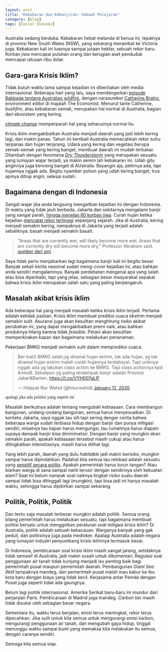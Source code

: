 ```yaml
---
layout: post
title: "Kebakaran dan Kebanjiran: Sebuah Pelajaran"
category: [blog]
tags: [Sosial Ekonomi]
---
```


Australia sedang berduka. Kebakaran hebat melanda di benua ini, tepatnya di provinsi New South Wales (NSW), yang sekarang merambat ke Victoria juga. Kebakaran kali ini luasnya sampai jutaan hektar, sebuah rekor baru. Korban jiwa mencapai puluhan orang dan kerugian aset penduduk mencapai ratusan ribu dolar.

## Gara-gara Krisis Iklim?

Tidak butuh waktu lama sampai kejadian ini diberitakan oleh media internasional. Beberapa hari yang lalu, saya mendengarkan [episode Babbage tentang Australian wildfire](https://www.economist.com/podcasts/2020/01/08/fire-fighting-the-lessons-from-australias-wildfires), dengan narasumber [Catherine Brahic](http://mediadirectory.economist.com/people/catherine-brahic-2/), environment editor di majalah The Economist. Menurut tante Catherine, *bushfire*, atau kebakaran semak, merupakan hal normal di Australia, bagian dari ekosistem yang kering.

[*climate change*](https://climate.nasa.gov/evidence/) memperparah hal yang seharusnya normal itu.

Krisis iklim mengakibatkan Australia menjadi daerah yang jadi lebih kering lagi, dan makin panas. Tahun ini kembali Australia memecahkan rekor suhu terpanas dan hujan terjarang. Udara yang kering dan vegetasi berupa semak-semak yang kering banget, membuat daerah ini mudah terbakar. Ditambah dengan fenomena [*Dry Thunderstorm*](https://en.wikipedia.org/wiki/Dry_thunderstorm) yang merupakan sesuatu yang lumayan wajar terjadi, ya makin serem lah kebakaran ini. Udah gitu anginnya juga kenceng banget di AUstralia. Bayangin aja, petirnya ada, tapi hujannya nggak ada. Begitu nyamber pohon yang udah kering banget, trus apinya ditiup angin, selesai sudah.

## Bagaimana dengan di Indonesia

Sangat wajar jika anda langsung mengaitkan kejadian ini dengan Indonesia. Di waktu yang tidak jauh berbeda, Jakarta dan sekitarnya mengalami banjir yang sangat parah, [hingga menelan 60 korban jiwa](https://www.bbc.com/indonesia/indonesia-50962493). Curah hujan ketika kejadian [mencatat rekor tertinggi](https://katadata.co.id/berita/2020/01/01/curah-hujan-catat-rekor-tertinggi-103-titik-banjir-kepung-jakarta) sepanjang sejarah. Jika di Australia, kering menjadi semakin kering, nampaknya di Jakarta yang terjadi adalah sebaliknya: basah menjadi semakin basah.

>"Areas that are currently wet, will likely become more wet. Areas that are currently dry will become more dry," Professor Abraham said.
[sumber dari sini](https://www.abc.net.au/news/science/2020-01-14/climate-change-ocean-warming-2019/11863056)

Saya tidak perlu menjabarkan lagi bagaimana banjir kali ini begitu besar. Banyak sekali berita nasional sudah meng-*cover* kejadian ini, atau bahkan anda sendiri mengalaminya. Banyak perdebatan mengenai apa yang salah atau bisa diperbaiki, tapi yang jelas, sebagian besar masyarakat sepakat bahwa krisis iklim merupakan salah satu yang paling berpengaruh.

## Masalah akibat krisis iklim

Ada beberapa hal yang menjadi masalah ketika krisis iklim terjadi. Pertama adalah ketidak pastian. Krisis iklim membuat prediksi cuaca ekstrim menjadi semakin sulit. Asuransi juga akan kesulitan menghitung risiko akibat perubahan ini, yang dapat mengakibatkan premi naik, atau bahkan produknya hilang karena tidak *feasible*. Petani akan kesulitan memperkirakan kapan dan bagaimana melakukan penanaman.

Pekerjaan BMKG menjadi semakin sulit dalam memprediksi cuaca.

<blockquote class="twitter-tweet"><p lang="in" dir="ltr">Ber-kali2 BMKG salah;yg diramal hujan extrim, tak ada hujan, yg tak diramal hujan extrim malah curah hujannya terdahsyat. Tapi uniknya nggak ada yg lakukan class action ke BMKG. Tapi class actionnya kpd AniesB. Sekalipun yg paling terdampak banjir adalah Provinsi Jabar&amp;Banten. <a href="https://t.co/VYH007gLIF">https://t.co/VYH007gLIF</a></p>&mdash; Hidayat Nur Wahid (@hnurwahid) <a href="https://twitter.com/hnurwahid/status/1216331892670132225?ref_src=twsrc%5Etfw">January 12, 2020</a></blockquote> <script async src="https://platform.twitter.com/widgets.js" charset="utf-8"></script> <span style="font-family:Papyrus; font-size:1em;">apalagi jika ada politisi yang seperti ini</span>

Masalah berikutnya adalah tentang mengubah kebiasaan. Cara membangun bangunan, undang-undang bangunan, semua harus menyesuaikan. Di konteks Jakarta, saya nggak tau sih tapi sering denger cerita bahwa beberapa warga sudah terbiasa hidup dengan banjir dan punya mitigasi sendiri, misalnya tau kapan harus mengungsi, tau rumahnya harus diapain supaya dampak banjir bisa diminimalisir. Dengan banjir yang mungkin akan semakin parah, apakah kebiasaan tersebut masih cukup atau harus ditingkatkan intensitasnya, masih harus dilihat lagi.

Yang lebih parah, daerah yang dulu *habitable* jadi makin berisiko, mungkin sampai harus dipindahkan. Padahal kita semua tau relokasi adalah sesuatu yang [sensitif secara politis](https://regional.kompas.com/read/2010/10/27/16512887/Marzuki.Pindah.Saja.ke.Daratan). Apakah pemerintah harus turun tangan? Atau biarkan warga di sana sampai nanti terusir dengan sendirinya oleh kekuatan alam? Saat ini belum nampak soal naiknya tingkat risiko suatu daerah sampai tidak bisa ditinggali lagi (mungkin), tapi bisa jadi ini hanya masalah waktu, sehingga harus dipikirkan sampai sekarang.

## Politik, Politik, Politik

Dan tentu saja masalah terbesar mungkin adalah politik. Semua orang bilang pemerintah harus melakukan sesuatu, tapi bagaimana membuat politisi bersatu untuk menggolkan peraturan soal mitigasi krisis iklim? Di Australia, politik adalah sebuah kekacauan. Warganya banyak yang gak peduli, dan politisinya juga pada medioker. Apalagi Australia adalah negara yang lumayan industri penyumbang krisis iklimnya termasuk besar. 

Di Indonesia, pembicaraan soal krisis iklim masih sangat jarang, setidaknya tidak semasif di Australia, jadi makin susah untuk dikomentari. Regulasi soal penggunaan air tanah tidak kunjung menjadi isu penting baik bagi pemerintah pusat maupun pemerintah daerah. Pembangunan *Giant Sea Wall* tampaknya mandeg, dan pemerintah pusat malah mau kabur ke ibu kota baru dengan biaya yang tidak kecil. Kerjasama antar Pemda dengan Pusat juga seperti tidak ada gaungnya.

Belum lagi politik internasional. Amerika Serikat baru-baru ini mundur dari perjanjian Paris. Pembicaraan di Madrid juga mandeg. *Carbon tax* masih tidak disukai oleh sebagian besar negara. 

Sementara itu, waktu terus berjalan, emisi terus meningkat, rekor terus dipecahkan. Jika sulit untuk kita semua untuk mengurangi emisi karbon, mengurangi penggunaan air tanah, dan mengubah gaya hidup, tinggal menunggu waktu sampai bumi yang memaksa kita melakukan itu semua, dengan caranya sendiri.

Semoga kita semua siap.
